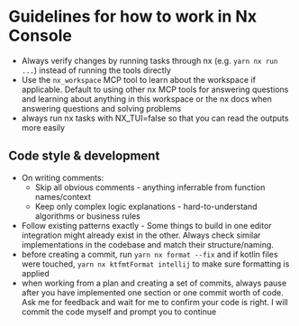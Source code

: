 # Guidelines for how to work in Nx Console

- Always verify changes by running tasks through nx (e.g. `yarn nx run ...`) instead of running the tools directly
- Use the `nx_workspace` MCP tool to learn about the workspace if applicable. Default to using other nx MCP tools for answering questions and learning about anything in this workspace or the nx docs when answering questions and solving problems
- always run nx tasks with NX_TUI=false so that you can read the outputs more easily

## Code style & development

- On writing comments:
  - Skip all obvious comments - anything inferrable from function names/context
  - Keep only complex logic explanations - hard-to-understand algorithms or business rules
- Follow existing patterns exactly - Some things to build in one editor integration might already exist in the other. Always check similar implementations in the codebase and match their structure/naming.
- before creating a commit, run `yarn nx format --fix` and if kotlin files were touched, `yarn nx ktfmtFormat intellij` to make sure formatting is applied
- when working from a plan and creating a set of commits, always pause after you have implemented one section or one commit worth of code. Ask me for feedback and wait for me to confirm your code is right. I will commit the code myself and prompt you to continue
